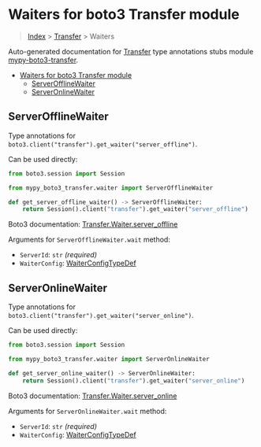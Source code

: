 <a id="waiters-for-boto3-transfer-module"></a>

# Waiters for boto3 Transfer module

> [Index](..) > [Transfer](.) > Waiters

Auto-generated documentation for
[Transfer](https://boto3.amazonaws.com/v1/documentation/api/latest/reference/services/transfer.html#Transfer)
type annotations stubs module
[mypy-boto3-transfer](https://pypi.org/project/mypy-boto3-transfer/).

- [Waiters for boto3 Transfer module](#waiters-for-boto3-transfer-module)
  - [ServerOfflineWaiter](#serverofflinewaiter)
  - [ServerOnlineWaiter](#serveronlinewaiter)

<a id="serverofflinewaiter"></a>

## ServerOfflineWaiter

Type annotations for `boto3.client("transfer").get_waiter("server_offline")`.

Can be used directly:

```python
from boto3.session import Session

from mypy_boto3_transfer.waiter import ServerOfflineWaiter

def get_server_offline_waiter() -> ServerOfflineWaiter:
    return Session().client("transfer").get_waiter("server_offline")
```

Boto3 documentation:
[Transfer.Waiter.server_offline](https://boto3.amazonaws.com/v1/documentation/api/latest/reference/services/transfer.html#Transfer.Waiter.ServerOffline)

Arguments for `ServerOfflineWaiter.wait` method:

- `ServerId`: `str` *(required)*
- `WaiterConfig`: [WaiterConfigTypeDef](./type_defs.md#waiterconfigtypedef)

<a id="serveronlinewaiter"></a>

## ServerOnlineWaiter

Type annotations for `boto3.client("transfer").get_waiter("server_online")`.

Can be used directly:

```python
from boto3.session import Session

from mypy_boto3_transfer.waiter import ServerOnlineWaiter

def get_server_online_waiter() -> ServerOnlineWaiter:
    return Session().client("transfer").get_waiter("server_online")
```

Boto3 documentation:
[Transfer.Waiter.server_online](https://boto3.amazonaws.com/v1/documentation/api/latest/reference/services/transfer.html#Transfer.Waiter.ServerOnline)

Arguments for `ServerOnlineWaiter.wait` method:

- `ServerId`: `str` *(required)*
- `WaiterConfig`: [WaiterConfigTypeDef](./type_defs.md#waiterconfigtypedef)
